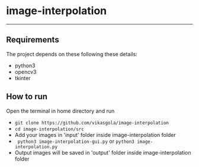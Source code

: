 # image-interpolation
---

## Requirements
The project depends on these following these details:
- python3
- opencv3
- tkinter 

## How to run
Open the terminal in home directory and run
- ` git clone https://github.com/vikasgola/image-interpolation `
- ` cd image-interpolation/src ` 
- Add your images in 'input' folder inside image-interpolation folder
- ` python3 image-interpolation-gui.py` or ` python3 image-interpolation.py  `
- Output images will be saved in 'output' folder inside image-interpolation folder